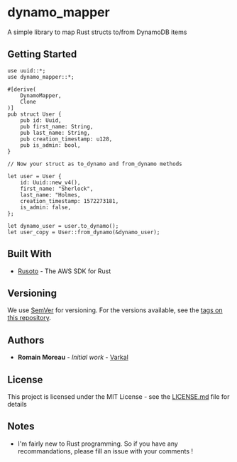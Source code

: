 # dynamo_mapper

A simple library to map Rust structs to/from DynamoDB items

## Getting Started

    use uuid::*;
    use dynamo_mapper::*;

    #[derive(
        DynamoMapper,
        Clone
    )]
    pub struct User {
        pub id: Uuid,
        pub first_name: String,
        pub last_name: String,
        pub creation_timestamp: u128,
        pub is_admin: bool,
    }

    // Now your struct as to_dynamo and from_dynamo methods

    let user = User {
        id: Uuid::new_v4(),
        first_name: "Sherlock",
        last_name: "Holmes,
        creation_timestamp: 1572273181,
        is_admin: false,
    };

    let dynamo_user = user.to_dynamo();
    let user_copy = User::from_dynamo(&dynamo_user);


## Built With

* [Rusoto](https://github.com/rusoto/rusoto) - The AWS SDK for Rust

## Versioning

We use [SemVer](http://semver.org/) for versioning. For the versions available, see the [tags on this repository](https://github.com/Varkal/dynamo_mapper).

## Authors

* **Romain Moreau** - *Initial work* - [Varkal](https://github.com/Varkal)

## License

This project is licensed under the MIT License - see the [LICENSE.md](LICENSE.md) file for details

## Notes

* I'm fairly new to Rust programming. So if you have any recommandations, please fill an issue with your comments !


